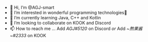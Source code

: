 - 👋 Hi, I’m @AGJ-smart
- 👀 I’m interested in wonderful programming technologies🤯
- 🌱 I’m currently learning Java, C++ and Kotlin
- 💞️ I’m looking to collaborate on KOOK and Discord
- 📫 How to reach me ... Add *AGJ#5120* on Discord *or* Add *~熬果酱~#2333* on KOOK

<!---
AGJ-smart/AGJ-smart is a ✨ special ✨ repository because its `README.md` (this file) appears on your GitHub profile.
You can click the Preview link to take a look at your changes.
--->
